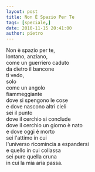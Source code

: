 ```yaml
---
layout: post
title: Non È Spazio Per Te
tags: [speciale,]
date: 2010-11-15 20:41:00
author: pietro
---
```

Non è spazio per te,<br/>lontano, anziano,<br/>come un guerriero caduto<br/>da dietro il bancone<br/>ti vedo,<br/>solo<br/>come un angolo<br/>fiammeggiante<br/>dove si spengono le cose<br/>e dove nascono altri cieli<br/>sei il punto<br/>dove il cerchio si conclude<br/>dove il cerchio un giorno è nato<br/>e dove oggi è morto<br/>sei l'attimo in cui<br/>l'universo ricomincia a espandersi<br/>e quello in cui collassa<br/>sei pure quella cruna<br/>in cui la mia aria passa.<br/>
